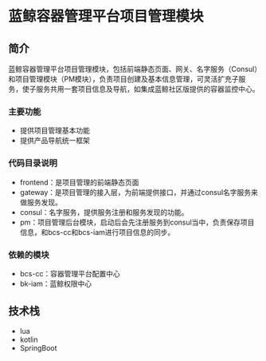 # 蓝鲸容器管理平台项目管理模块

## 简介

蓝鲸容器管理平台项目管理模块，包括前端静态页面、网关、名字服务（Consul）和项目管理模块（PM模块），负责项目创建及基本信息管理，可灵活扩充子服务，使子服务共用一套项目信息及导航，如集成蓝鲸社区版提供的容器监控中心。

### 主要功能

- 提供项目管理基本功能
- 提供产品导航统一框架

### 代码目录说明

- frontend：是项目管理的前端静态页面
- gateway：是项目管理的接入层，为前端提供接口，并通过consul名字服务来做服务发现。
- consul：名字服务，提供服务注册和服务发现的功能。
- pm：项目管理后台模块，启动后会先注册服务到consul当中，负责保存项目信息，和bcs-cc和bcs-iam进行项目信息的同步。
  
### 依赖的模块

- bcs-cc：容器管理平台配置中心
- bk-iam：蓝鲸权限中心

## 技术栈

- lua
- kotlin
- SpringBoot
